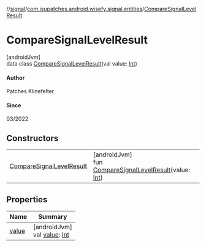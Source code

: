 //[signal](../../../index.md)/[com.isupatches.android.wisefy.signal.entities](../index.md)/[CompareSignalLevelResult](index.md)

# CompareSignalLevelResult

[androidJvm]\
data class [CompareSignalLevelResult](index.md)(val value: [Int](https://kotlinlang.org/api/latest/jvm/stdlib/kotlin/-int/index.html))

#### Author

Patches Klinefelter

#### Since

03/2022

## Constructors

| | |
|---|---|
| [CompareSignalLevelResult](-compare-signal-level-result.md) | [androidJvm]<br>fun [CompareSignalLevelResult](-compare-signal-level-result.md)(value: [Int](https://kotlinlang.org/api/latest/jvm/stdlib/kotlin/-int/index.html)) |

## Properties

| Name | Summary |
|---|---|
| [value](value.md) | [androidJvm]<br>val [value](value.md): [Int](https://kotlinlang.org/api/latest/jvm/stdlib/kotlin/-int/index.html) |
